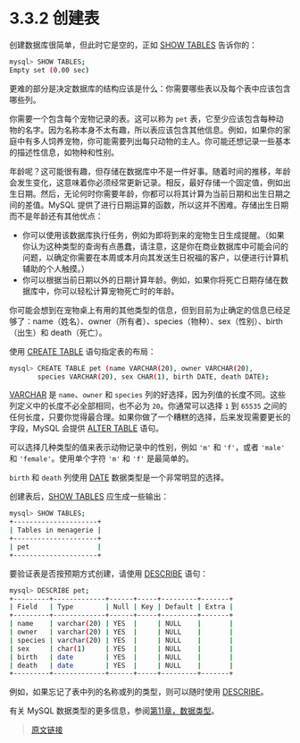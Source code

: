 # 3.3.2 创建表

创建数据库很简单，但此时它是空的，正如 [SHOW TABLES](/13/13.7/13.7.7/13.7.7.39/show-tables.html) 告诉你的：

```bash
mysql> SHOW TABLES;
Empty set (0.00 sec)
```

更难的部分是决定数据库的结构应该是什么：你需要哪些表以及每个表中应该包含哪些列。

你需要一个包含每个宠物记录的表。这可以称为 `pet` 表，它至少应该包含每种动物的名字。因为名称本身不太有趣，所以表应该包含其他信息。例如，如果你的家庭中有多人饲养宠物，你可能需要列出每只动物的主人。你可能还想记录一些基本的描述性信息，如物种和性别。

年龄呢？这可能很有趣，但存储在数据库中不是一件好事。随着时间的推移，年龄会发生变化，这意味着你必须经常更新记录。相反，最好存储一个固定值，例如出生日期。然后，无论何时你需要年龄，你都可以将其计算为当前日期和出生日期之间的差值。MySQL 提供了进行日期运算的函数，所以这并不困难。存储出生日期而不是年龄还有其他优点：

- 你可以使用该数据库执行任务，例如为即将到来的宠物生日生成提醒。（如果你认为这种类型的查询有点愚蠢，请注意，这是你在商业数据库中可能会问的问题，以确定你需要在本周或本月向其发送生日祝福的客户，以便进行计算机辅助的个人触摸。）
- 你可以根据当前日期以外的日期计算年龄。例如，如果你将死亡日期存储在数据库中，你可以轻松计算宠物死亡时的年龄。

你可能会想到在宠物桌上有用的其他类型的信息，但到目前为止确定的信息已经足够了：name（姓名）、owner（所有者）、species（物种）、sex（性别）、birth（出生）和 death（死亡）。

使用 [CREATE TABLE](/13/13.1/13.1.20/create-table.html) 语句指定表的布局：

```bash
mysql> CREATE TABLE pet (name VARCHAR(20), owner VARCHAR(20),
       species VARCHAR(20), sex CHAR(1), birth DATE, death DATE);
```

[VARCHAR](/11/11.3/11.3.2/char.html) 是 `name`、`owner` 和 `species` 列的好选择，因为列值的长度不同。这些列定义中的长度不必全部相同，也不必为 `20`。你通常可以选择 `1` 到 `65535` 之间的任何长度，只要你觉得最合理。如果你做了一个糟糕的选择，后来发现需要更长的字段，MySQL 会提供 [ALTER TABLE](/13/13.1/13.1.9/alter-table.html) 语句。

可以选择几种类型的值来表示动物记录中的性别，例如 `'m'` 和 `'f'`，或者 `'male'` 和 `'female'`。使用单个字符 `'m'` 和 `'f'` 是最简单的。

`birth` 和 `death` 列使用 [DATE](/11/11.2/11.2.2/datetime.html) 数据类型是一个非常明显的选择。

创建表后，[SHOW TABLES](/13/13.7/13.7.7/13.7.7.39/show-tables.html) 应生成一些输出：

```bash
mysql> SHOW TABLES;
+---------------------+
| Tables in menagerie |
+---------------------+
| pet                 |
+---------------------+
```

要验证表是否按预期方式创建，请使用 [DESCRIBE](/13/13.8/13.8.1/describe.html) 语句：

```bash
mysql> DESCRIBE pet;
+---------+-------------+------+-----+---------+-------+
| Field   | Type        | Null | Key | Default | Extra |
+---------+-------------+------+-----+---------+-------+
| name    | varchar(20) | YES  |     | NULL    |       |
| owner   | varchar(20) | YES  |     | NULL    |       |
| species | varchar(20) | YES  |     | NULL    |       |
| sex     | char(1)     | YES  |     | NULL    |       |
| birth   | date        | YES  |     | NULL    |       |
| death   | date        | YES  |     | NULL    |       |
+---------+-------------+------+-----+---------+-------+
```

例如，如果忘记了表中列的名称或列的类型，则可以随时使用 [DESCRIBE](/13/13.8/13.8.1/describe.html)。

有关 MySQL 数据类型的更多信息，参阅[第11章，数据类型](/11/data-types.html)。

> [原文链接](https://dev.mysql.com/doc/refman/8.0/en/creating-tables.html)
